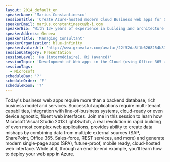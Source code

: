 ```yaml
---
layout: 2014_default_en
speakerName: 'Marius Constantinescu'
sessionTitle: 'Create Azure-hosted modern Cloud Business web apps for Office 365'
speakerEmail: marius.constantinescu@b-i.com
speakerBio: 'With 13+ years of experience in building and architecture of web solutions, Marius is also MVP SharePoint, taking up the role of Managing Consultant with blue-infinity. As consultant he focuses particularly on SharePoint and/or Office 365 based solutions, around enterprise search, content management and collaboration, business process automation, frequently involved in information architecture and governance planning or ERP/CRM integration solutions. As Senior Architect, his main areas of expertise include Microsoft SharePoint, Office 365 and enterprise web solutions. He is a Microsoft Certified Trainer (MCT) for more than 5 years, holding a number of professional certifications (MCSE, MCITP, MCSD, and more...) for the business applications listed above.'
speakerAddress: Geneva
speakerTitle: 'Managing Consultant'
speakerOrganization: blue-infinity
speakerAvatarUrl: 'http://www.gravatar.com/avatar/22f52da8f1b6268254b871ab8f3e5348?size=200'
sessionCategory: Présentation
sessionLevel: 'Ha (intermédiaire), Ri (avancé)'
sessionTopic: 'Development of Web apps in the Cloud (using Office 365 and Azure)'
sessionTags:
  - Microsoft
scheduleDay: '?'
scheduleOrder: '?'
scheduleRoom: '?'
---
```


Today's business web apps require more than a backend database, rich business model and services. Successful applications require multi-tenant capabilities, integration with line-of-business systems, cloud-ready or even device agnostic, fluent web interfaces. Join me in this session to learn how Microsoft Visual Studio 2013 LightSwitch, a real revolution in rapid building of even most complex web applications, provides ability to create data mishaps by combining data from multiple external sources (SAP, SharePoint, Office 365, Sales-force, REST services, and more) and generate modern single-page apps (SPA), future-proof, mobile ready, cloud-hosted web interface. While at it, through an end-to-end example, you'll learn how to deploy your web app in Azure.
